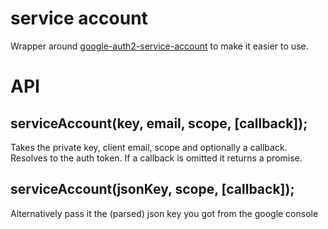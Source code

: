 # service account


Wrapper around
[google-auth2-service-account](https://github.com/jcblw/google-oauth2-service-account)
to make it easier to use.

# API

## serviceAccount(key, email, scope, [callback]);

Takes the private key, client email, scope and optionally a callback.
Resolves to the auth token. If a callback is omitted it returns a promise.

## serviceAccount(jsonKey, scope, [callback]);

Alternatively pass it the (parsed) json key you got from the google console
